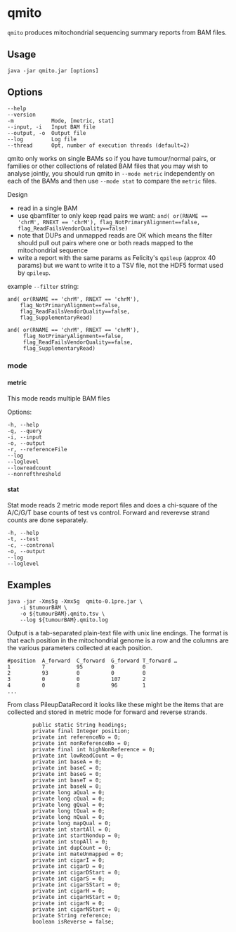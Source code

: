 # qmito

`qmito` produces mitochondrial sequencing summary reports from BAM files.

## Usage

~~~~{.text}
java -jar qmito.jar [options]
~~~~

## Options

~~~~{.text}
--help 
--version 
-m            Mode, [metric, stat]
--input, -i   Input BAM file
--output, -o  Output file
--log         Log file
--thread      Opt, number of execution threads (default=2)
~~~~

qmito only works on single BAMs so if you have tumour/normal pairs, or 
families or other collections of related BAM files that you may wish to 
analyse jointly, you should run qmito in `--mode metric` 
independently on each of the BAMs and then use `--mode stat` to compare
the `metric` files.

Design

* read in a single BAM
* use qbamfilter to only keep read pairs we want: `and( or(RNAME ==
'chrM', RNEXT == 'chrM'), flag_NotPrimaryAlignment==false,
flag_ReadFailsVendorQuality==false)`
* note that DUPs and unmapped reads are OK which means the filter should pull out pairs where one or both reads mapped to the mitochondrial sequence
* write a report with the same params as Felicity's `qpileup` (approx 40 params) but we want to write it to a TSV file, not the HDF5 format used by `qpileup`.

example `--filter` string:

~~~~{.text}
and( or(RNAME == 'chrM', RNEXT == 'chrM'),
    flag_NotPrimaryAlignment==false,
    flag_ReadFailsVendorQuality==false,
    flag_SupplementaryRead)
~~~~

~~~~{.text}
and( or(RNAME == 'chrM', RNEXT == 'chrM'),
     flag_NotPrimaryAlignment==false,
     flag_ReadFailsVendorQuality==false,
     flag_SupplementaryRead)
~~~~

### mode

#### metric

This mode reads multiple BAM files

Options:

~~~~{.text}
-h, --help
-q, --query
-i, --input
-o, --output
-r, --referenceFile
--log
--loglevel
--lowreadcount
--nonrefthreshold
~~~~

#### stat

Stat mode reads 2 metric mode report files and does a chi-square
of the A/C/G/T base counts of test vs control.  Forward and reverevse
strand counts are done separately.

~~~~{.text}
-h, --help
-t, --test
-c, --contronal
-o, --output
--log
--loglevel
~~~~

## Examples

~~~~{.text}
java -jar -Xms5g -Xmx5g  qmito-0.1pre.jar \
    -i $tumourBAM \
    -o ${tumourBAM}.qmito.tsv \
    --log ${tumourBAM}.qmito.log
~~~~

Output is a tab-separated plain-text file with unix line endings. The
format is that each position in the mitochondrial genome is a row and 
the columns are the various parameters collected at each position.

~~~~{.text}
#position  A_forward  C_forward  G_forward T_forward …
1          7          95         0         0
2          93         0          0         0
3          0          0          107       2
4          0          8          96        1
...
~~~~


From class PileupDataRecord it looks like these might be the items that
are collected and stored in metric mode for forward and reverse strands.

~~~~{.text}
        public static String headings;
        private final Integer position;
        private int referenceNo = 0;
        private int nonReferenceNo = 0;
        private final int highNonReference = 0;
        private int lowReadCount = 0;
        private int baseA = 0;
        private int baseC = 0;
        private int baseG = 0;
        private int baseT = 0;
        private int baseN = 0;
        private long aQual = 0;
        private long cQual = 0;
        private long gQual = 0;
        private long tQual = 0;
        private long nQual = 0;
        private long mapQual = 0;
        private int startAll = 0;
        private int startNondup = 0;
        private int stopAll = 0;
        private int dupCount = 0;
        private int mateUnmapped = 0;
        private int cigarI = 0;
        private int cigarD = 0;
        private int cigarDStart = 0;
        private int cigarS = 0;
        private int cigarSStart = 0;
        private int cigarH = 0;
        private int cigarHStart = 0;
        private int cigarN = 0;
        private int cigarNStart = 0;
        private String reference;
        boolean isReverse = false;
~~~~
